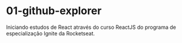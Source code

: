 # 01-github-explorer

Iniciando estudos de React através do curso ReactJS do programa de especialização Ignite da Rocketseat.
